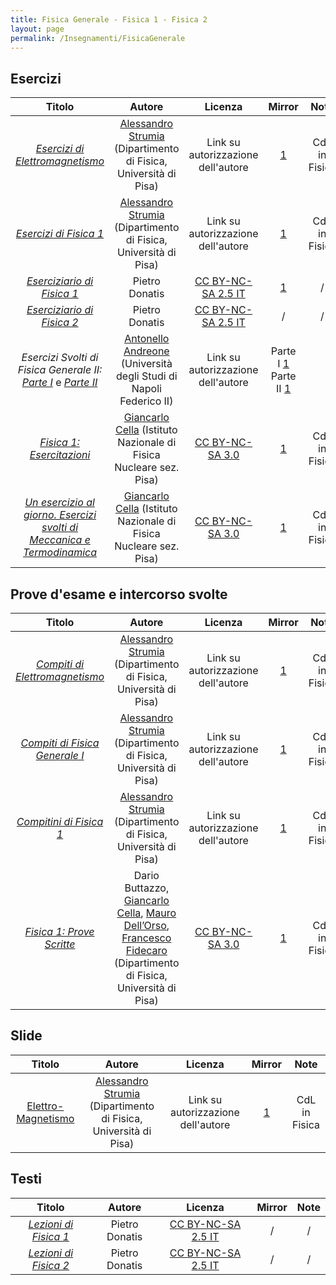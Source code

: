 ```yaml
---
title: Fisica Generale - Fisica 1 - Fisica 2
layout: page
permalink: /Insegnamenti/FisicaGenerale
---
```


## Esercizi

| Titolo | Autore | Licenza | Mirror | Note |
| :---: | :---: | :---: | :---: | :---: |
| [_Esercizi di Elettromagnetismo_](https://osiris.df.unipi.it/~astrumia/didattica/EserciziFisica2.pdf) | [Alessandro Strumia](https://unimap.unipi.it/cercapersone/dettaglio.php?ri=5548) (Dipartimento di Fisica, Università di Pisa) | Link su autorizzazione dell'autore | [1](https://web.archive.org/web/20211002140935/https://osiris.df.unipi.it/~astrumia/didattica/EserciziFisica2.pdf) | CdL in Fisica |
| [_Esercizi di Fisica 1_](https://osiris.df.unipi.it/~astrumia/didattica/ExsFisI.pdf) | [Alessandro Strumia](https://unimap.unipi.it/cercapersone/dettaglio.php?ri=5548) (Dipartimento di Fisica, Università di Pisa) | Link su autorizzazione dell'autore | [1](https://web.archive.org/web/20211002140011/https://osiris.df.unipi.it/~astrumia/didattica/ExsFisI.pdf) | CdL in Fisica |
| [_Eserciziario di Fisica 1_](https://www2.pd.infn.it/casimir/eserciziario1.pdf) | Pietro Donatis | [CC BY-NC-SA 2.5 IT](https://creativecommons.org/licenses/by-nc-sa/2.5/it/) | [1](https://web.archive.org/web/20210425051601/https://www2.pd.infn.it/casimir/eserciziario1.pdf) | / |
| [_Eserciziario di Fisica 2_](../Resources/Appunti%20di%20Analisi%20(2021-08-10)%20-%20Pietro%20Donatis%20-%20CC%20BY-NC-SA%202.5%20IT.pdf)| Pietro Donatis | [CC BY-NC-SA 2.5 IT](https://creativecommons.org/licenses/by-nc-sa/2.5/it/) | / | / |
| _Esercizi Svolti di Fisica Generale II:_  [_Parte I_](https://www.docenti.unina.it/webdocenti-be/allegati/materiale-didattico/678713)  e [_Parte II_](https://www.docenti.unina.it/webdocenti-be/allegati/materiale-didattico/678714) | [Antonello Andreone](https://www.docenti.unina.it/#!/professor/414e544f4e454c4c4f414e4452454f4e454e44524e4e4c36334531324638333941/riferimenti) (Università degli Studi di Napoli Federico II) | Link su autorizzazione dell'autore | Parte I [1](https://web.archive.org/web/20211002155343/https://www.docenti.unina.it/webdocenti-be/allegati/materiale-didattico/678713) Parte II [1](https://web.archive.org/web/20211002155633/https://www.docenti.unina.it/webdocenti-be/allegati/materiale-didattico/678714) | |
| [_Fisica 1: Esercitazioni_](https://osiris.df.unipi.it/~cella/esercitazioni/esercitazioni.pdf) | [Giancarlo Cella](http://osiris.df.unipi.it/~cella/) (Istituto Nazionale di Fisica Nucleare sez. Pisa) | [CC BY-NC-SA 3.0](https://creativecommons.org/licenses/by-nc-sa/3.0/) | [1](https://web.archive.org/web/20211002151132/https://osiris.df.unipi.it/~cella/esercitazioni/esercitazioni.pdf) | CdL in Fisica |
| [_Un esercizio al giorno. Esercizi svolti di Meccanica e Termodinamica_](https://osiris.df.unipi.it/~cella/uegbook/uegbook.pdf) | [Giancarlo Cella](http://osiris.df.unipi.it/~cella/) (Istituto Nazionale di Fisica Nucleare sez. Pisa) | [CC BY-NC-SA 3.0](https://creativecommons.org/licenses/by-nc-sa/3.0/) | [1](https://web.archive.org/web/20210425151140/http://osiris.df.unipi.it/~cella/uegbook/uegbook.pdf) | CdL in Fisica |

## Prove d'esame e intercorso svolte

| Titolo | Autore | Licenza | Mirror | Note |
| :---: | :---: | :---: | :---: | :---: |
| [_Compiti di Elettromagnetismo_](https://osiris.df.unipi.it/~astrumia/didattica/compitiFis2I.pdf) | [Alessandro Strumia](https://unimap.unipi.it/cercapersone/dettaglio.php?ri=5548) (Dipartimento di Fisica, Università di Pisa) | Link su autorizzazione dell'autore | [1](https://web.archive.org/web/20211002145458/https://osiris.df.unipi.it/~astrumia/didattica/compitiFis2I.pdf) | CdL in Fisica |
| [_Compiti di Fisica Generale I_](https://osiris.df.unipi.it/~astrumia/didattica/CompitiFisI.pdf) | [Alessandro Strumia](https://unimap.unipi.it/cercapersone/dettaglio.php?ri=5548) (Dipartimento di Fisica, Università di Pisa) | Link su autorizzazione dell'autore | [1](https://web.archive.org/web/20211002144956/https://osiris.df.unipi.it/~astrumia/didattica/CompitiFisI.pdf) | CdL in Fisica |
| [_Compitini di Fisica 1_](https://osiris.df.unipi.it/~astrumia/didattica/CompitiniFisI.pdf) | [Alessandro Strumia](https://unimap.unipi.it/cercapersone/dettaglio.php?ri=5548) (Dipartimento di Fisica, Università di Pisa) | Link su autorizzazione dell'autore | [1](https://web.archive.org/web/20211002145253/https://osiris.df.unipi.it/~astrumia/didattica/CompitiniFisI.pdf) | CdL in Fisica |
| [_Fisica 1: Prove Scritte_](https://osiris.df.unipi.it/~cella/provescritte/provescritte.pdf) | Dario Buttazzo, [Giancarlo Cella](http://osiris.df.unipi.it/~cella/), [Mauro Dell’Orso](https://www.unipi.it/index.php/news/item/11755-ateneo-in-lutto-per-la-scomparsa-del-professor-mauro-dell-orso), [Francesco Fidecaro](https://unimap.unipi.it/cercapersone/dettaglio.php?ri=6066) (Dipartimento di Fisica, Università di Pisa) | [CC BY-NC-SA 3.0](https://creativecommons.org/licenses/by-nc-sa/3.0/) | [1](https://web.archive.org/web/20211002151444/https://osiris.df.unipi.it/~cella/provescritte/provescritte.pdf) | CdL in Fisica |

## Slide

| Titolo | Autore | Licenza | Mirror | Note |
| :---: | :---: | :---: | :---: | :---: |
| [Elettro-Magnetismo](https://osiris.df.unipi.it/~astrumia/didattica/SlidesFisica2.pdf) | [Alessandro Strumia](https://unimap.unipi.it/cercapersone/dettaglio.php?ri=5548) (Dipartimento di Fisica, Università di Pisa) | Link su autorizzazione dell'autore |  [1](https://web.archive.org/web/20211002160022/https://osiris.df.unipi.it/~astrumia/didattica/SlidesFisica2.pdf) | CdL in Fisica |

## Testi

| Titolo | Autore | Licenza | Mirror | Note |
| :---: | :---: | :---: | :---: | :---: |
| [_Lezioni di Fisica 1_](../Resources/Lezioni%20di%20Fisica%201%20(2021-08-10)%20-%20Pietro%20Donatis%20-%20CC%20BY-NC-SA%202.5%20IT.pdf) | Pietro Donatis | [CC BY-NC-SA 2.5 IT](https://creativecommons.org/licenses/by-nc-sa/2.5/it/) | / | / |
| [_Lezioni di Fisica 2_](../Resources/Lezioni%20di%20Fisica%202%20(2021-08-10)%20-%20Pietro%20Donatis%20-%20CC%20BY-NC-SA%202.5%20IT.pdf) | Pietro Donatis | [CC BY-NC-SA 2.5 IT](https://creativecommons.org/licenses/by-nc-sa/2.5/it/) | / | / |
